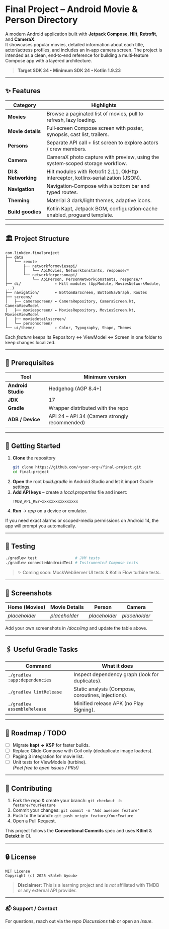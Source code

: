 # Final Project – Android Movie & Person Directory

A modern Android application built with **Jetpack Compose**, **Hilt**, **Retrofit**, and **CameraX**.  
It showcases popular movies, detailed information about each title, actor/actress profiles, and includes an in‑app camera screen.  The project is intended as a clean, end‑to‑end reference for building a multi‑feature Compose app with a layered architecture.

> **Target SDK 34 • Minimum SDK 24 • Kotlin 1.9.23**

---

## ✨ Features

| Category | Highlights |
|----------|------------|
| **Movies** | Browse a paginated list of movies, pull to refresh, lazy loading. |
| **Movie details** | Full‑screen Compose screen with poster, synopsis, cast list, trailers. |
| **Persons** | Separate API call + list screen to explore actors / crew members. |
| **Camera** | CameraX photo capture with preview, using the system‑scoped storage workflow. |
| **DI & Networking** | Hilt modules with Retrofit 2.11, OkHttp interceptor, kotlinx‑serialization (JSON). |
| **Navigation** | Navigation‑Compose with a bottom bar and typed routes. |
| **Theming** | Material 3 dark/light themes, adaptive icons. |
| **Build goodies** | Kotlin Kapt, Jetpack BOM, configuration‑cache enabled, proguard template. |

---

## 🏛 Project Structure
```
com.linkdev.finalproject
├── data
│   └── remote
│       ├── networkformoviesapi/
│       │   └── ApiMovies, NetworkConstants, response/*
│       └── networkforpersonapi/
│           └── ApiPerson, PersonNetworkConstants, response/*
├── di/               ← Hilt modules (AppModule, MoviesNetworkModule, ...)
├── navigation/       ← BottomBarScreen, BottomNavGraph, Routes
├── screens/
│   ├── camerascreen/ ← CameraRepository, CameraScreen.kt, CameraViewModel
│   ├── moviesscreen/ ← MoviesRepository, MoviesScreen.kt, MoviesViewModel
│   ├── moviedetailsscreen/
│   └── personscreen/
└── ui/theme/         ← Color, Typography, Shape, Themes
```

Each *feature* keeps its Repository ↔️ ViewModel ↔️ Screen in one folder to keep changes localized.

---

## 🔧 Prerequisites

| Tool | Minimum version |
|------|-----------------|
| **Android Studio** | Hedgehog (AGP 8.4+) |
| **JDK** | 17 |
| **Gradle** | Wrapper distributed with the repo |
| **ADB / Device** | API 24 – API 34 (Camera strongly recommended) |

---

## 🚀 Getting Started

1. **Clone** the repository
   ```bash
   git clone https://github.com/<your-org>/final-project.git
   cd final-project
   ```
2. **Open** the root *build.gradle* in Android Studio and let it import Gradle settings.
3. **Add API keys** – create a *local.properties* file and insert:
   ```properties
   TMDB_API_KEY=xxxxxxxxxxxxxxxx
   ```
4. **Run** → *app* on a device or emulator.

If you need exact alarms or scoped-media permissions on Android 14, the app will prompt you automatically.

---

## 🧪 Testing
```bash
./gradlew test                 # JVM tests
./gradlew connectedAndroidTest # Instrumented Compose tests
```
> ✨ Coming soon: MockWebServer UI tests & Kotlin Flow turbine tests.

---

## 📸 Screenshots

| Home (Movies) | Movie Details | Person | Camera |
|---------------|--------------|--------|--------|
| _placeholder_ | _placeholder_ | _placeholder_ | _placeholder_ |

Add your own screenshots in */docs/img* and update the table above.

---

## 🖇 Useful Gradle Tasks

| Command | What it does |
|---------|--------------|
| `./gradlew :app:dependencies` | Inspect dependency graph (look for duplicates). |
| `./gradlew lintRelease`       | Static analysis (Compose, coroutines, injections). |
| `./gradlew assembleRelease`   | Minified release APK (no Play Signing). |

---

## 🎯 Roadmap / TODO

- [ ] Migrate **kapt → KSP** for faster builds.
- [ ] Replace Glide‑Compose with Coil only (deduplicate image loaders).
- [ ] Paging 3 integration for movie list.
- [ ] Unit tests for ViewModels (turbine).  
  *(Feel free to open issues / PRs!)*

---

## 🤝 Contributing

1. Fork the repo & create your branch: `git checkout -b feature/YourFeature`  
2. Commit your changes: `git commit -m "Add awesome feature"`  
3. Push to the branch: `git push origin feature/YourFeature`  
4. Open a Pull Request.

This project follows the **Conventional Commits** spec and uses **Ktlint** & **Detekt** in CI.

---

## 🔒 License
```
MIT License
Copyright (c) 2025 <Saleh Ayoub>
```
> **Disclaimer:** This is a learning project and is *not* affiliated with TMDB or any external API provider.

---

### 📬 Support / Contact
For questions, reach out via the repo *Discussions* tab or open an *Issue*.
